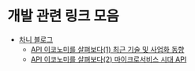 # 개발 관련 링크 모음
- [차니 블로그](http://channy.creation.net/)
    - [API 이코노미를 살펴보다(1) 최근 기술 및 사업화 동향](http://channy.creation.net/blog/1371)
    - [API 이코노미를 살펴보다(2) 마이크로서비스 시대 API](http://channy.creation.net/blog/1382)